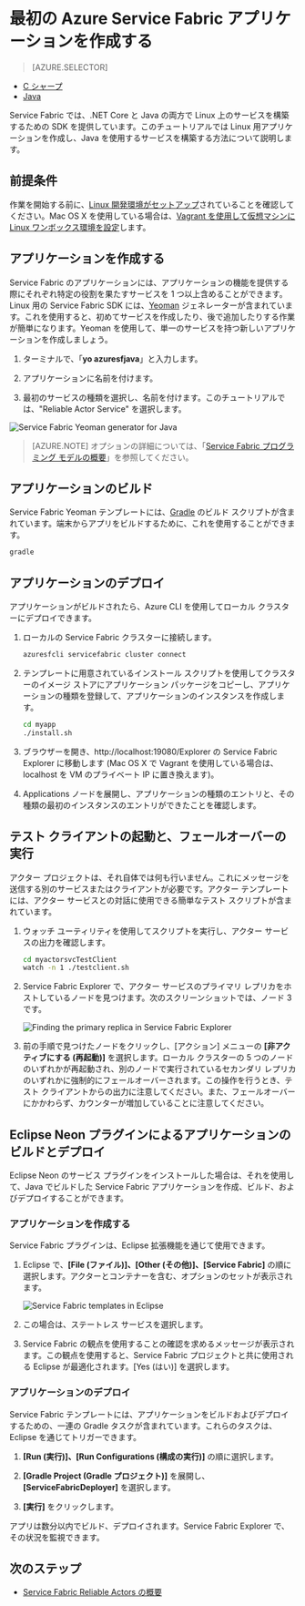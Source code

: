 <properties
   pageTitle="Java を使用して Linux 上で最初の Service Fabric アプリケーションを作成する | Microsoft Azure"
   description="Java を使用して Service Fabric アプリケーションを作成およびデプロイします"
   services="service-fabric"
   documentationCenter="java"
   authors="seanmck"
   manager="timlt"
   editor=""/>

<tags
   ms.service="service-fabric"
   ms.devlang="java"
   ms.topic="hero-article"
   ms.tgt_pltfrm="NA"
   ms.workload="NA"
   ms.date="09/28/2016"
   ms.author="seanmck"/>


# 最初の Azure Service Fabric アプリケーションを作成する

> [AZURE.SELECTOR]
- [C シャープ](service-fabric-create-your-first-application-in-visual-studio.md)
- [Java](service-fabric-create-your-first-linux-application-with-java.md)

Service Fabric では、.NET Core と Java の両方で Linux 上のサービスを構築するための SDK を提供しています。このチュートリアルでは Linux 用アプリケーションを作成し、Java を使用するサービスを構築する方法について説明します。

## 前提条件

作業を開始する前に、[Linux 開発環境がセットアップ](service-fabric-get-started-linux.md)されていることを確認してください。Mac OS X を使用している場合は、[Vagrant を使用して仮想マシンに Linux ワンボックス環境を設定](service-fabric-get-started-mac.md)します。

## アプリケーションを作成する

Service Fabric のアプリケーションには、アプリケーションの機能を提供する際にそれぞれ特定の役割を果たすサービスを 1 つ以上含めることができます。Linux 用の Service Fabric SDK には、[Yeoman](http://yeoman.io/) ジェネレーターが含まれています。これを使用すると、初めてサービスを作成したり、後で追加したりする作業が簡単になります。Yeoman を使用して、単一のサービスを持つ新しいアプリケーションを作成しましょう。

1. ターミナルで、「**yo azuresfjava**」と入力します。

2. アプリケーションに名前を付けます。

3. 最初のサービスの種類を選択し、名前を付けます。このチュートリアルでは、"Reliable Actor Service" を選択します。

  ![Service Fabric Yeoman generator for Java][sf-yeoman]

>[AZURE.NOTE] オプションの詳細については、「[Service Fabric プログラミング モデルの概要](service-fabric-choose-framework.md)」を参照してください。

## アプリケーションのビルド

Service Fabric Yeoman テンプレートには、[Gradle](https://gradle.org/) のビルド スクリプトが含まれています。端末からアプリをビルドするために、これを使用することができます。

  ```bash
  gradle
  ```

## アプリケーションのデプロイ

アプリケーションがビルドされたら、Azure CLI を使用してローカル クラスターにデプロイできます。

1. ローカルの Service Fabric クラスターに接続します。

    ```bash
    azuresfcli servicefabric cluster connect
    ```

2. テンプレートに用意されているインストール スクリプトを使用してクラスターのイメージ ストアにアプリケーション パッケージをコピーし、アプリケーションの種類を登録して、アプリケーションのインスタンスを作成します。

    ```bash
    cd myapp
    ./install.sh
    ```

3. ブラウザーを開き、http://localhost:19080/Explorer の Service Fabric Explorer に移動します (Mac OS X で Vagrant を使用している場合は、localhost を VM のプライベート IP に置き換えます)。

4. Applications ノードを展開し、アプリケーションの種類のエントリと、その種類の最初のインスタンスのエントリができたことを確認します。

## テスト クライアントの起動と、フェールオーバーの実行

アクター プロジェクトは、それ自体では何も行いません。これにメッセージを送信する別のサービスまたはクライアントが必要です。アクター テンプレートには、アクター サービスとの対話に使用できる簡単なテスト スクリプトが含まれています。

1. ウォッチ ユーティリティを使用してスクリプトを実行し、アクター サービスの出力を確認します。

    ```bash
    cd myactorsvcTestClient
    watch -n 1 ./testclient.sh
    ```

2. Service Fabric Explorer で、アクター サービスのプライマリ レプリカをホストしているノードを見つけます。次のスクリーンショットでは、ノード 3 です。

    ![Finding the primary replica in Service Fabric Explorer][sfx-primary]

3. 前の手順で見つけたノードをクリックし、[アクション] メニューの **[非アクティブにする (再起動)]** を選択します。ローカル クラスターの 5 つのノードのいずれかが再起動され、別のノードで実行されているセカンダリ レプリカのいずれかに強制的にフェールオーバーされます。この操作を行うとき、テスト クライアントからの出力に注意してください。また、フェールオーバーにかかわらず、カウンターが増加していることに注意してください。

## Eclipse Neon プラグインによるアプリケーションのビルドとデプロイ

Eclipse Neon のサービス プラグインをインストールした場合は、それを使用して、Java でビルドした Service Fabric アプリケーションを作成、ビルド、およびデプロイすることができます。

### アプリケーションを作成する

Service Fabric プラグインは、Eclipse 拡張機能を通じて使用できます。

1. Eclipse で、**[File (ファイル)]、[Other (その他)]、[Service Fabric]** の順に選択します。アクターとコンテナーを含む、オプションのセットが表示されます。

    ![Service Fabric templates in Eclipse][sf-eclipse-templates]

2. この場合は、ステートレス サービスを選択します。

3. Service Fabric の観点を使用することの確認を求めるメッセージが表示されます。この観点を使用すると、Service Fabric プロジェクトと共に使用される Eclipse が最適化されます。[Yes (はい)] を選択します。

### アプリケーションのデプロイ

Service Fabric テンプレートには、アプリケーションをビルドおよびデプロイするための、一連の Gradle タスクが含まれています。これらのタスクは、Eclipse を通じてトリガーできます。

1. **[Run (実行)]、[Run Configurations (構成の実行)]** の順に選択します。

2. **[Gradle Project (Gradle プロジェクト)]** を展開し、**[ServiceFabricDeployer]** を選択します。

3. **[実行]** をクリックします。

アプリは数分以内でビルド、デプロイされます。Service Fabric Explorer で、その状況を監視できます。

## 次のステップ

- [Service Fabric Reliable Actors の概要](service-fabric-reliable-actors-introduction.md)

<!-- Images -->
[sf-yeoman]: ./media/service-fabric-create-your-first-linux-application-with-java/sf-yeoman.png
[sfx-primary]: ./media/service-fabric-create-your-first-linux-application-with-java/sfx-primary.png
[sf-eclipse-templates]: ./media/service-fabric-create-your-first-linux-application-with-java/sf-eclipse-templates.png

<!---HONumber=AcomDC_0928_2016-->